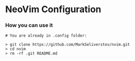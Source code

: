 # NeoVim Configuration

### How you can use it

```shell
# You are already in .config folder:

> git clone https://github.com/MarkSeliverstov/nvim.git
> cd nvim
> rm -rf .git README.md
```
